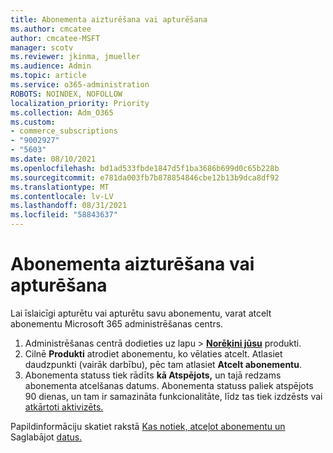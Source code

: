 ```yaml
---
title: Abonementa aizturēšana vai apturēšana
ms.author: cmcatee
author: cmcatee-MSFT
manager: scotv
ms.reviewer: jkinma, jmueller
ms.audience: Admin
ms.topic: article
ms.service: o365-administration
ROBOTS: NOINDEX, NOFOLLOW
localization_priority: Priority
ms.collection: Adm_O365
ms.custom:
- commerce_subscriptions
- "9002927"
- "5603"
ms.date: 08/10/2021
ms.openlocfilehash: bd1ad533fbde1847d5f1ba3686b699d0c65b228b
ms.sourcegitcommit: e781da003fb7b878854846cbe12b13b9dca8df92
ms.translationtype: MT
ms.contentlocale: lv-LV
ms.lasthandoff: 08/31/2021
ms.locfileid: "58843637"
---
```

# <a name="suspend-or-pause-a-subscription"></a>Abonementa aizturēšana vai apturēšana

Lai īslaicīgi apturētu vai apturētu savu abonementu, varat atcelt abonementu Microsoft 365 administrēšanas centrs.

1. Administrēšanas centrā dodieties uz lapu  >  **[Norēķini jūsu](https://go.microsoft.com/fwlink/p/?linkid=842054)** produkti.
2. Cilnē **Produkti** atrodiet abonementu, ko vēlaties atcelt. Atlasiet daudzpunkti (vairāk darbību), pēc tam atlasiet **Atcelt abonementu**.
3. Abonementa statuss tiek rādīts **kā Atspējots,** un tajā redzams abonementa atcelšanas datums. Abonementa statuss paliek atspējots 90 dienas, un tam ir samazināta funkcionalitāte, līdz tas tiek izdzēsts vai [atkārtoti aktivizēts.](https://docs.microsoft.com/microsoft-365/commerce/subscriptions/reactivate-your-subscription)

Papildinformāciju skatiet rakstā [Kas notiek, atceļot abonementu un](https://docs.microsoft.com/microsoft-365/commerce/subscriptions/cancel-your-subscription#what-happens-when-you-cancel-a-subscription) Saglabājot [datus.](https://docs.microsoft.com/microsoft-365/commerce/subscriptions/cancel-your-subscription#save-your-data)
